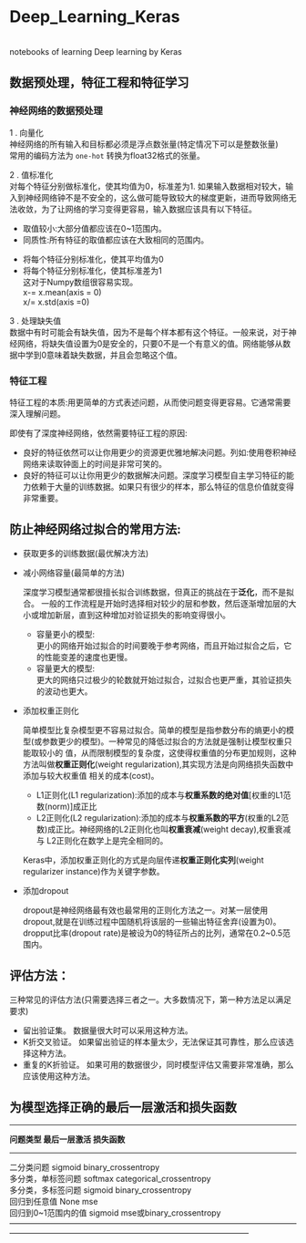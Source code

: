 # Deep_Learning_Keras
<br>notebooks of learning Deep learning by Keras


## 数据预处理，特征工程和特征学习
### 神经网络的数据预处理

1 . 向量化  
神经网络的所有输入和目标都必须是浮点数张量(特定情况下可以是整数张量)  
常用的编码方法为 `one-hot` 转换为float32格式的张量。  

2 . 值标准化  
对每个特征分别做标准化，使其均值为0，标准差为1.
如果输入数据相对较大，输入到神经网络钟不是不安全的，这么做可能导致较大的梯度更新，进而导致网络无法收敛，为了让网络的学习变得更容易，输入数据应该具有以下特征。
 * 取值较小:大部分值都应该在0~1范围内。  
 * 同质性:所有特征的取值都应该在大致相同的范围内。  
  - 将每个特征分别标准化，使其平均值为0
  - 将每个特征分别标准化，使其标准差为1  
  这对于Numpy数组很容易实现。  
  x-= x.mean(axis = 0)  
  x/= x.std(axis =0) 

3 . 处理缺失值  
数据中有时可能会有缺失值，因为不是每个样本都有这个特征。一般来说，对于神经网络，将缺失值设置为0是安全的，只要0不是一个有意义的值。网络能够从数据中学到0意味着缺失数据，并且会忽略这个值。  

### 特征工程

特征工程的本质:用更简单的方式表述问题，从而使问题变得更容易。它通常需要深入理解问题。

即使有了深度神经网络，依然需要特征工程的原因:
* 良好的特征依然可以让你用更少的资源更优雅地解决问题。列如:使用卷积神经网络来读取钟面上的时间是非常可笑的。
* 良好的特征可以让你用更少的数据解决问题。深度学习模型自主学习特征的能力依赖于大量的训练数据。如果只有很少的样本，那么特征的信息价值就变得非常重要。

## 防止神经网络过拟合的常用方法:
* 获取更多的训练数据(最优解决方法)

* 减小网络容量(最简单的方法)  

  深度学习模型通常都很擅长拟合训练数据，但真正的挑战在于**泛化**，而不是拟合。 
  一般的工作流程是开始时选择相对较少的层和参数，然后逐渐增加层的大小或增加新层，直到这种增加对验证损失的影响变得很小。  
  - 容量更小的模型:  
    更小的网络开始过拟合的时间要晚于参考网络，而且开始过拟合之后，它的性能变差的速度也更慢。
  - 容量更大的模型:   
    更大的网络只过极少的轮数就开始过拟合，过拟合也更严重，其验证损失的波动也更大。  
    
* 添加权重正则化  

  简单模型比复杂模型更不容易过拟合。简单的模型是指参数分布的熵更小的模型(或参数更少的模型)。一种常见的降低过拟合的方法就是强制让模型权重只能取较小的     值，从而限制模型的复杂度，这使得权重值的分布更加规则，这种方法叫做**权重正则化**(weight regularization),其实现方法是向网络损失函数中添加与较大权重值   相关的成本(cost)。  
  
  - L1正则化(L1 regularization):添加的成本与**权重系数的绝对值**[权重的L1范数(norm)]成正比
  - L2正则化(L2 regularization):添加的成本与**权重系数的平方**(权重的L2范数)成正比。神经网络的L2正则化也叫**权重衰减**(weight decay),权重衰减与     L2正则化在数学上是完全相同的。  
  
  Keras中，添加权重正则化的方式是向层传递**权重正则化实列**(weight regularizer instance)作为关键字参数。  
  
* 添加dropout

  dropout是神经网络最有效也最常用的正则化方法之一。对某一层使用dropout,就是在训练过程中国随机将该层的一些输出特征舍弃(设置为0)。  
  dropput比率(dropout rate)是被设为0的特征所占的比列，通常在0.2~0.5范围内。
  
## 评估方法：  
三种常见的评估方法(只需要选择三者之一。大多数情况下，第一种方法足以满足要求)

* 留出验证集。 数据量很大时可以采用这种方法。  
* K折交叉验证。 如果留出验证的样本量太少，无法保证其可靠性，那么应该选择这种方法。  
* 重复的K折验证。 如果可用的数据很少，同时模型评估又需要非常准确，那么应该使用这种方法。  

## 为模型选择正确的最后一层激活和损失函数
___________________________________________________________________
 **问题类型              最后一层激活              损失函数**  
___________________________________________________________________
 二分类问题              sigmoid                   binary_crossentropy  
 多分类，单标签问题       softmax                   categorical_crossentropy  
 多分类，多标签问题       sigmoid                   binary_crossentropy  
 回归到任意值             None                      mse  
 回归到0~1范围内的值      sigmoid                   mse或binary_crossentropy  
 ——————————————————————————————————————————————————————————————————
 
 

